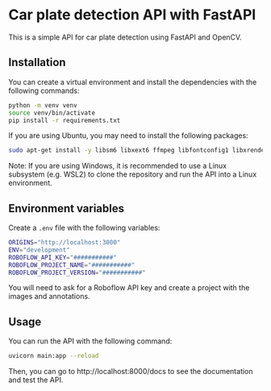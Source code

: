 # Car plate detection API with FastAPI

This is a simple API for car plate detection using FastAPI and OpenCV.

## Installation

You can create a virtual environment and install the dependencies with the following commands:

```bash
python -m venv venv
source venv/bin/activate
pip install -r requirements.txt
```

If you are using Ubuntu, you may need to install the following packages:

```bash
sudo apt-get install -y libsm6 libxext6 ffmpeg libfontconfig1 libxrender1 libgl1-mesa-glx
```

Note: If you are using Windows, it is recommended to use a Linux subsystem (e.g. WSL2) to clone the repository and run the API into a Linux environment.

## Environment variables

Create a `.env` file with the following variables:

```bash
ORIGINS="http://localhost:3000"
ENV="development"
ROBOFLOW_API_KEY="###########"
ROBOFLOW_PROJECT_NAME="###########"
ROBOFLOW_PROJECT_VERSION="###########"
```

You will need to ask for a Roboflow API key and create a project with the images and annotations.

## Usage

You can run the API with the following command:

```bash
uvicorn main:app --reload
```

Then, you can go to http://localhost:8000/docs to see the documentation and test the API.
